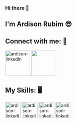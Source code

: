 ### Hi there 👋

## I'm Ardison Rubim :sunglasses:

## Connect with me: :iphone:

<a href="https://www.linkedin.com/in/ardison-rubim-b2925b12a/">
    <img alt="ardison-linkedin" width="80" height="80" style="max-width: 100%;" src="https://cdn.jsdelivr.net/gh/devicons/devicon/icons/linkedin/linkedin-original.svg"> 
</a>

<a href="https://api.whatsapp.com/send?phone=5598984976673&text=Ol%C3%A1,%20acessei%20seu%20GitHub%20Podemos%20conversa%20?">
    <img  width="80" height="80" style="max-width: 100%;" src="https://img.icons8.com/color/48/000000/nokia-3310.png"/>
</a>

## My Skills: :desktop_computer:

<img alt="ardison-linkedin" width="50" height="50" style="max-width: 100%;" src="https://cdn.jsdelivr.net/gh/devicons/devicon/icons/css3/css3-original.svg"></img>
<img alt="ardison-linkedin" width="50" height="50" style="max-width: 100%;" src="https://cdn.jsdelivr.net/gh/devicons/devicon/icons/html5/html5-original.svg"> </img>
<img alt="ardison-linkedin" width="50" height="50" style="max-width: 100%;" src="https://cdn.jsdelivr.net/gh/devicons/devicon/icons/bootstrap/bootstrap-plain.svg"> </img>
<img alt="ardison-linkedin" width="50" height="50" style="max-width: 100%;" src="https://cdn.jsdelivr.net/gh/devicons/devicon/icons/javascript/javascript-original.svg"></img>

<!--
**ArdisonRubim/ArdisonRubim** is a ✨ _special_ ✨ repository because its `README.md` (this file) appears on your GitHub profile.

Here are some ideas to get you started:

- 🔭 I’m currently working on ...
- 🌱 I’m currently learning ...
- 👯 I’m looking to collaborate on ...
- 🤔 I’m looking for help with ...
- 💬 Ask me about ...
- 📫 How to reach me: ...
- 😄 Pronouns: ...
- ⚡ Fun fact: ...
-->
